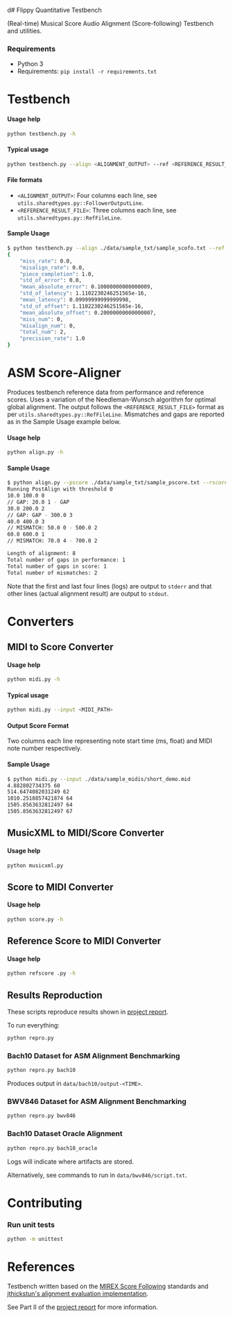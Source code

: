 d# Flippy Quantitative Testbench

(Real-time) Musical Score Audio Alignment (Score-following) Testbench and utilities.

### Requirements
- Python 3
- Requirements: `pip install -r requirements.txt`

# Testbench

#### Usage help
```bash
python testbench.py -h
```

#### Typical usage
```bash
python testbench.py --align <ALIGNMENT_OUTPUT> --ref <REFERENCE_RESULT_FILE>
```

#### File formats
- `<ALIGNMENT_OUTPUT>`: Four columns each line, see `utils.sharedtypes.py::FollowerOutputLine`.
- `<REFERENCE_RESULT_FILE>`: Three columns each line, see `utils.sharedtypes.py::RefFileLine`.

#### Sample Usage
```bash
$ python testbench.py --align ./data/sample_txt/sample_scofo.txt --ref ./data/sample_txt/sample_ref.txt
{
    "miss_rate": 0.0,
    "misalign_rate": 0.0,
    "piece_completion": 1.0,
    "std_of_error": 0.0,
    "mean_absolute_error": 0.10000000000000009,
    "std_of_latency": 1.1102230246251565e-16,
    "mean_latency": 0.09999999999999998,
    "std_of_offset": 1.1102230246251565e-16,
    "mean_absolute_offset": 0.20000000000000007,
    "miss_num": 0,
    "misalign_num": 0,
    "total_num": 2,
    "precision_rate": 1.0
}
```

# ASM Score-Aligner
Produces testbench reference data from performance and reference scores. Uses a variation of the Needleman-Wunsch algorithm for optimal global alignment. The output follows the `<REFERENCE_RESULT_FILE>` format as per `utils.sharedtypes.py::RefFileLine`. Mismatches and gaps are reported as in the Sample Usage example below.

#### Usage help
```bash
python align.py -h
```

#### Sample Usage
```bash
$ python align.py --pscore ./data/sample_txt/sample_pscore.txt --rscore ./data/sample_txt/sample_rscore.txt
Running PostAlign with threshold 0
10.0 100.0 0
// GAP: 20.0 1 - GAP
30.0 200.0 2
// GAP: GAP - 300.0 3
40.0 400.0 3
// MISMATCH: 50.0 0 - 500.0 2
60.0 600.0 1
// MISMATCH: 70.0 4 - 700.0 2

Length of alignment: 8
Total number of gaps in performance: 1
Total number of gaps in score: 1
Total number of mismatches: 2
```
Note that the first and last four lines (logs) are output to `stderr` and that other lines (actual alignment result) are output to `stdout`.

# Converters
## MIDI to Score Converter
#### Usage help
```bash
python midi.py -h
```
#### Typical usage
```bash
python midi.py --input <MIDI_PATH>
```

#### Output Score Format
Two columns each line representing note start time (ms, float) and MIDI note number respectively.

#### Sample Usage
```bash
$ python midi.py --input ./data/sample_midis/short_demo.mid
4.882802734375 60
514.6474082031249 62
1010.2518857421874 64
1505.8563632812497 64
1505.8563632812497 67
```

## MusicXML to MIDI/Score Converter

#### Usage help
```bash
python musicxml.py
```

## Score to MIDI Converter
#### Usage help
```bash
python score.py -h
```


## Reference Score to MIDI Converter
#### Usage help
```bash
python refscore .py -h
```

## Results Reproduction

These scripts reproduce results shown in [project report](https://github.com/flippy-fyp/flippy-report/blob/main/main.pdf).

To run everything:
```bash
python repro.py
```

### Bach10 Dataset for ASM Alignment Benchmarking
```bash
python repro.py bach10
```

Produces output in `data/bach10/output-<TIME>`.

### BWV846 Dataset for ASM Alignment Benchmarking
```bash
python repro.py bwv846
```

### Bach10 Dataset Oracle Alignment
```bash
python repro.py bach10_oracle
```

Logs will indicate where artifacts are stored.

Alternatively, see commands to run in `data/bwv846/script.txt`.
# Contributing

### Run unit tests
```bash
python -m unittest
```

# References

Testbench written based on the [MIREX Score Following](https://www.music-ir.org/mirex/wiki/2006:Score_Following_Proposal) standards and [jthickstun's alignment evaluation implementation](https://github.com/jthickstun/alignment-eval).

See Part II of the [project report](https://github.com/flippy-fyp/flippy-report/blob/main/main.pdf) for more information.

<!-- ### Differences from MIREX evaluation
- Uses fourth column of alignment output to uniquely identify notes instead of an ID--hence, the fourth column is mandatory instead of optional as in MIREX -->
